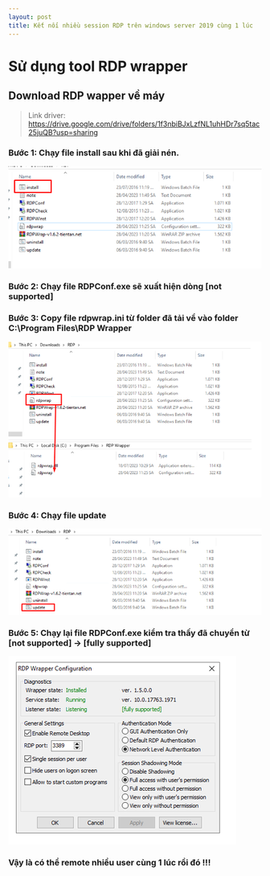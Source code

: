 ```yaml
---
layout: post
title: Kết nối nhiều session RDP trên windows server 2019 cùng 1 lúc
---
```


# Sử dụng tool RDP wrapper

## Download RDP wapper về máy

> Link driver: https://drive.google.com/drive/folders/1f3nbiBJxLzfNL1uhHDr7sq5tac25juQB?usp=sharing
> 
### Bước 1: Chạy file install sau khi đã giải nén.
![images](/images/rdp-1.png )

### Bước 2: Chạy file RDPConf.exe sẽ xuất hiện dòng [not supported]

### Bước 3: Copy file rdpwrap.ini từ folder đã tải về vào folder C:\Program Files\RDP Wrapper
![images](/images/rdp-2.png )

### Bước 4: Chạy file update 
![images](/images/rdp-3.png )

### Bước 5: Chạy lại file RDPConf.exe kiểm tra thấy đã chuyển từ [not supported] -> [fully supported]
![images](/images/rdp-4.png )

### Vậy là có thể remote nhiều user cùng 1 lúc rồi đó !!!